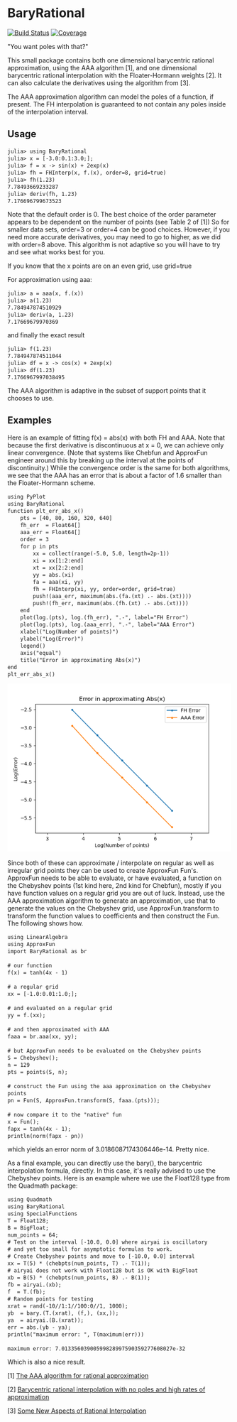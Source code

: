 # BaryRational

[![Build Status](https://github.com/macd/BaryRational.jl/workflows/CI/badge.svg)](https://github.com/macd/BaryRational.jl/actions)
[![Coverage](https://codecov.io/gh/macd/BaryRational.jl/branch/master/graph/badge.svg)](https://codecov.io/gh/macd/BaryRational.jl)

"You want poles with that?"

This small package contains both one dimensional barycentric rational
approximation, using the AAA algorithm [1], and one dimensional
barycentric rational interpolation with the Floater-Hormann weights
[2]. It can also calculate the derivatives using the algorithm from [3].

The AAA approximation algorithm can model the poles of a function, if
present. The FH interpolation is guaranteed to not contain any poles 
inside of the interpolation interval.

## Usage

    julia> using BaryRational
    julia> x = [-3.0:0.1:3.0;];
    julia> f = x -> sin(x) + 2exp(x)
    julia> fh = FHInterp(x, f.(x), order=8, grid=true)
    julia> fh(1.23)
    7.78493669233287
    julia> deriv(fh, 1.23)
    7.176696799673523
    
Note that the default order is 0. The best choice of the order
parameter appears to be dependent on the number of points (see Table 2
of [1]) So for smaller data sets, order=3 or order=4 can be good
choices. However, if you need more accurate derivatives, you may need
to go to higher, as we did with order=8 above. This algorithm is not
adaptive so you will have to try and see what works best for you.

If you know that the x points are on an even grid, use grid=true

For approximation using aaa:

    julia> a = aaa(x, f.(x))
    julia> a(1.23)
    7.784947874510929
    julia> deriv(a, 1.23)
    7.17669679970369
    
and finally the exact result

    julia> f(1.23)
    7.784947874511044
    julia> df = x -> cos(x) + 2exp(x)
    julia> df(1.23)
    7.1766967997038495
    
The AAA algorithm is adaptive in the subset of support points that it
chooses to use.

## Examples

Here is an example of fitting f(x) = abs(x) with both FH and AAA. Note
that because the first derivative is discontinuous at x = 0, we can
achieve only linear convergence. (Note that systems like Chebfun and
ApproxFun engineer around this by breaking up the interval at the
points of discontinuity.)  While the convergence order is the same for
both algorithms, we see that the AAA has an error that is about a factor
of 1.6 smaller than the Floater-Hormann scheme.

    using PyPlot
    using BaryRational
    function plt_err_abs_x()
        pts = [40, 80, 160, 320, 640]
        fh_err  = Float64[]
        aaa_err = Float64[]
        order = 3
        for p in pts
            xx = collect(range(-5.0, 5.0, length=2p-1))
            xi = xx[1:2:end]
            xt = xx[2:2:end]
            yy = abs.(xi)
            fa = aaa(xi, yy)
            fh = FHInterp(xi, yy, order=order, grid=true)
            push!(aaa_err, maximum(abs.(fa.(xt) .- abs.(xt))))
            push!(fh_err, maximum(abs.(fh.(xt) .- abs.(xt))))
        end
        plot(log.(pts), log.(fh_err), ".-", label="FH Error")
        plot(log.(pts), log.(aaa_err), ".-", label="AAA Error")
        xlabel("Log(Number of points)")
        ylabel("Log(Error)")
        legend()
        axis("equal")
        title("Error in approximating Abs(x)")
    end
    plt_err_abs_x()

![image](images/abs_x_error.png)

Since both of these can approximate / interpolate on regular as well as irregular grid
points they can be used to create ApproxFun Fun's.  ApproxFun needs to be able to evaluate,
or have evaluated, a function on the Chebyshev points (1st kind here, 2nd kind for Chebfun),
mostly if you have function values on a regular grid you are out of luck.  Instead, use the
AAA approximation algorithm to generate an approximation, use that to generate the values on
the Chebyshev grid, use ApproxFun.transform to transform the function values to coefficients
and then construct the Fun.  The following shows how.

    using LinearAlgebra
    using ApproxFun
    import BaryRational as br

    # our function
    f(x) = tanh(4x - 1)

    # a regular grid
    xx = [-1.0:0.01:1.0;];

    # and evaluated on a regular grid
    yy = f.(xx);

    # and then approximated with AAA
    faaa = br.aaa(xx, yy);

    # but ApproxFun needs to be evaluated on the Chebyshev points
    S = Chebyshev();
    n = 129
    pts = points(S, n);

    # construct the Fun using the aaa approximation on the Chebyshev points
    pn = Fun(S, ApproxFun.transform(S, faaa.(pts)));

    # now compare it to the "native" fun
    x = Fun();
    fapx = tanh(4x - 1);
    println(norm(fapx - pn))

which yields an error norm of 3.0186087174306446e-14. Pretty nice.

As a final example, you can directly use the bary(), the barycentric 
interpolation formula, directly. In this case, it's really advised to use the
Chebyshev points. Here is an example where we use the Float128 type from the
Quadmath package:

    using Quadmath
    using BaryRational
    using SpecialFunctions
    T = Float128;
    B = BigFloat;
    num_points = 64;
    # Test on the interval [-10.0, 0.0] where airyai is oscillatory
    # and yet too small for asymptotic formulas to work.
    # Create Chebyshev points and move to [-10.0, 0.0] interval
    xx = T(5) * (chebpts(num_points, T) .- T(1));
    # airyai does not work with Float128 but is OK with BigFloat
    xb = B(5) * (chebpts(num_points, B) .- B(1));
    fb = airyai.(xb);
    f  = T.(fb);
    # Random points for testing
    xrat = rand(-10//1:1//100:0//1, 1000);
    yb  = bary.(T.(xrat), (f,), (xx,));
    ya  = airyai.(B.(xrat));
    err = abs.(yb - ya);
    println("maximum error: ", T(maximum(err)))

    maximum error: 7.01335603900599828997590359277608027e-32

Which is also a nice result.


[1] [The AAA algorithm for rational approximation](http://arxiv.org/abs/1612.00337)

[2] [Barycentric rational interpolation with no poles and high rates of approximation](https://citeseerx.ist.psu.edu/viewdoc/download?doi=10.1.1.475.3902&rep=rep1&type=pdf)

[3] [Some New Aspects of Rational Interpolation](https://www.ams.org/journals/mcom/1986-47-175/S0025-5718-1986-0842136-8/S0025-5718-1986-0842136-8.pdf)
